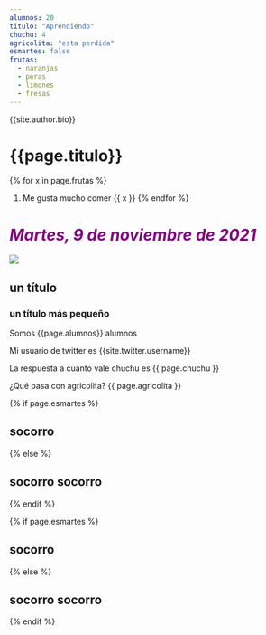 ```yaml
---
alumnos: 20
titulo: "Aprendiendo" 
chuchu: 4
agricolita: "esta perdida"
esmartes: false
frutas:
  - naranjas
  - peras
  - limones
  - fresas
---
```

{{site.author.bio}}
# {{page.titulo}}

{% for x in page.frutas %}
1. Me gusta mucho comer {{ x }}
{% endfor %}

# <span style="color:purple"> *Martes, 9 de noviembre de 2021*

![](https://i.pinimg.com/564x/4d/81/5c/4d815cda58fbe6bf197771f4b6ea9a9c.jpg)

<h2> un título </h2>

<h3> un título más pequeño </h3>

Somos {{page.alumnos}} alumnos

Mi usuario de twitter es {{site.twitter.username}}

La respuesta a cuanto vale chuchu es {{ page.chuchu }}

¿Qué pasa con agricolita? {{ page.agricolita }}

{% if page.esmartes %}

## socorro

{% else %}

## socorro socorro

{% endif %}

{% if page.esmartes %}

## socorro

{% else %}

## socorro socorro

{% endif %}